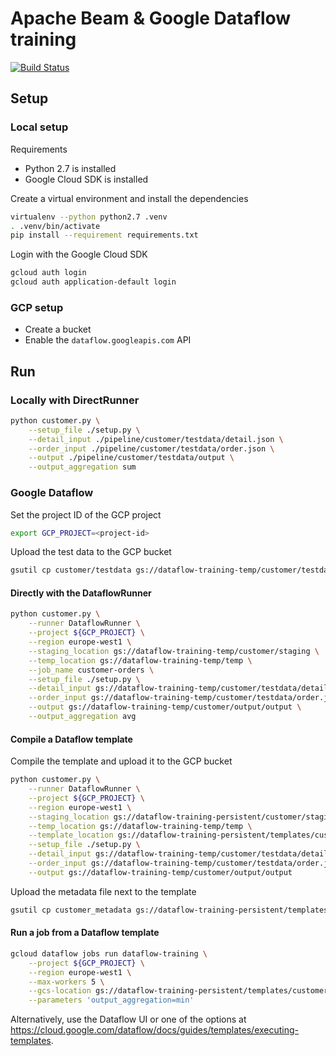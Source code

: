 # Apache Beam & Google Dataflow training

[![Build Status](https://travis-ci.org/Xennis/beam-dataflow-training.svg?branch=master)](https://travis-ci.org/Xennis/beam-dataflow-training)

## Setup

### Local setup

Requirements
* Python 2.7 is installed
* Google Cloud SDK is installed

Create a virtual environment and install the dependencies
```sh
virtualenv --python python2.7 .venv
. .venv/bin/activate
pip install --requirement requirements.txt
```

Login with the Google Cloud SDK
```sh
gcloud auth login
gcloud auth application-default login
```

### GCP setup

* Create a bucket
* Enable the `dataflow.googleapis.com` API

## Run

### Locally with DirectRunner

```sh
python customer.py \
    --setup_file ./setup.py \
    --detail_input ./pipeline/customer/testdata/detail.json \
    --order_input ./pipeline/customer/testdata/order.json \
    --output ./pipeline/customer/testdata/output \
    --output_aggregation sum
```

### Google Dataflow

Set the project ID of the GCP project

```sh
export GCP_PROJECT=<project-id>
```

Upload the test data to the GCP bucket
```sh
gsutil cp customer/testdata gs://dataflow-training-temp/customer/testdata
```

#### Directly with the DataflowRunner

```sh
python customer.py \
    --runner DataflowRunner \
    --project ${GCP_PROJECT} \
    --region europe-west1 \
    --staging_location gs://dataflow-training-temp/customer/staging \
    --temp_location gs://dataflow-training-temp/temp \
    --job_name customer-orders \
    --setup_file ./setup.py \
    --detail_input gs://dataflow-training-temp/customer/testdata/detail.json \
    --order_input gs://dataflow-training-temp/customer/testdata/order.json \
    --output gs://dataflow-training-temp/customer/output/output \
    --output_aggregation avg
```

#### Compile a Dataflow template

Compile the template and upload it to the GCP bucket
```sh
python customer.py \
    --runner DataflowRunner \
    --project ${GCP_PROJECT} \
    --region europe-west1 \
    --staging_location gs://dataflow-training-persistent/customer/staging \
    --temp_location gs://dataflow-training-temp/temp \
    --template_location gs://dataflow-training-persistent/templates/customer \
    --setup_file ./setup.py \
    --detail_input gs://dataflow-training-temp/customer/testdata/detail.json \
    --order_input gs://dataflow-training-temp/customer/testdata/order.json \
    --output gs://dataflow-training-temp/customer/output/output
```

Upload the metadata file next to the template
```sh
gsutil cp customer_metadata gs://dataflow-training-persistent/templates/
```

#### Run a job from a Dataflow template

```sh
gcloud dataflow jobs run dataflow-training \
    --project ${GCP_PROJECT} \
    --region europe-west1 \
    --max-workers 5 \
    --gcs-location gs://dataflow-training-persistent/templates/customer \
    --parameters 'output_aggregation=min'
```

Alternatively, use the Dataflow UI or one of the options at https://cloud.google.com/dataflow/docs/guides/templates/executing-templates.
